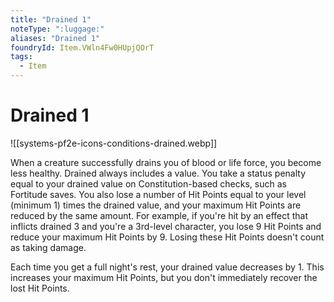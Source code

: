 ```yaml
---
title: "Drained 1"
noteType: ":luggage:"
aliases: "Drained 1"
foundryId: Item.VWln4Fw0HUpjQOrT
tags:
  - Item
---
```


# Drained 1
![[systems-pf2e-icons-conditions-drained.webp]]

When a creature successfully drains you of blood or life force, you become less healthy. Drained always includes a value. You take a status penalty equal to your drained value on Constitution-based checks, such as Fortitude saves. You also lose a number of Hit Points equal to your level (minimum 1) times the drained value, and your maximum Hit Points are reduced by the same amount. For example, if you're hit by an effect that inflicts drained 3 and you're a 3rd-level character, you lose 9 Hit Points and reduce your maximum Hit Points by 9. Losing these Hit Points doesn't count as taking damage.

Each time you get a full night's rest, your drained value decreases by 1. This increases your maximum Hit Points, but you don't immediately recover the lost Hit Points.
